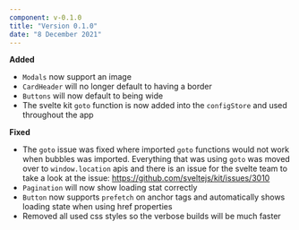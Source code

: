 ```yaml
---
component: v-0.1.0
title: "Version 0.1.0"
date: "8 December 2021"
---
```


**Added**

- `Modals` now support an image
- `CardHeader` will no longer default to having a border
- `Buttons` will now default to being wide
- The svelte kit `goto` function is now added into the `configStore` and used throughout the app

**Fixed**

- The `goto` issue was fixed where imported `goto` functions would not work when bubbles was imported. Everything that was using `goto` was moved over to `window.location` apis and there is an issue for the svelte team to take a look at the issue: https://github.com/sveltejs/kit/issues/3010
- `Pagination` will now show loading stat correctly
- `Button` now supports `prefetch` on anchor tags and automatically shows loading state when using href properties
- Removed all used css styles so the verbose builds will be much faster
